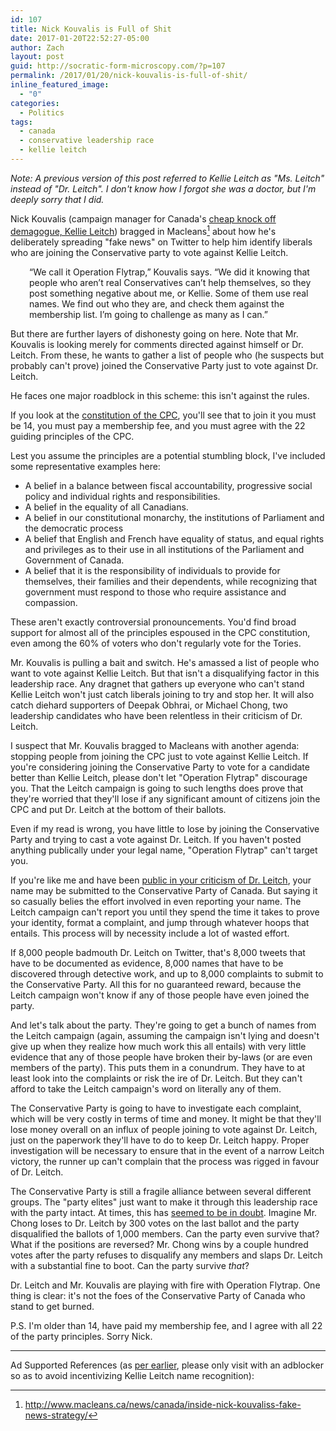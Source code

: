 ```yaml
---
id: 107
title: Nick Kouvalis is Full of Shit
date: 2017-01-20T22:52:27-05:00
author: Zach
layout: post
guid: http://socratic-form-microscopy.com/?p=107
permalink: /2017/01/20/nick-kouvalis-is-full-of-shit/
inline_featured_image:
  - "0"
categories:
  - Politics
tags:
  - canada
  - conservative leadership race
  - kellie leitch
---
```


<em>Note: A previous version of this post referred to Kellie Leitch as "Ms. Leitch" instead of "Dr. Leitch". I don't know how I forgot she was a doctor, but I'm deeply sorry that I did. </em>

Nick Kouvalis (campaign manager for Canada's <a href="https://www.thebeaverton.com/2017/01/op-ed-kellie-leitch-oh-no-im-ben-carson-arent/">cheap knock off demagogue, Kellie Leitch</a>) bragged in Macleans[^1] about how he's deliberately spreading "fake news" on Twitter to help him identify liberals who are joining the Conservative party to vote against Kellie Leitch.

<p style="padding-left: 30px;">“We call it Operation Flytrap,” Kouvalis says. “We did it knowing that people who aren’t real Conservatives can’t help themselves, so they post something negative about me, or Kellie. Some of them use real names. We find out who they are, and check them against the membership list. I’m going to challenge as many as I can.”</p>
But there are further layers of dishonesty going on here. Note that Mr. Kouvalis is looking merely for comments directed against himself or Dr. Leitch. From these, he wants to gather a list of people who (he suspects but probably can't prove) joined the Conservative Party just to vote against Dr. Leitch.

He faces one major roadblock in this scheme: this isn't against the rules.

If you look at the <a href="http://www.conservative.ca/media/documents/constitution-en.pdf">constitution of the CPC</a>, you'll see that to join it you must be 14, you must pay a membership fee, and you must agree with the 22 guiding principles of the CPC.

Lest you assume the principles are a potential stumbling block, I've included some representative examples here:

<ul>
 	<li>A belief in a balance between fiscal accountability, progressive social policy and individual rights and responsibilities.</li>
 	<li>A belief in the equality of all Canadians.</li>
 	<li>A belief in our constitutional monarchy, the institutions of Parliament and the democratic process</li>
 	<li>A belief that English and French have equality of status, and equal rights and privileges as to their use in all institutions of the Parliament and Government of Canada.</li>
 	<li>A belief that it is the responsibility of individuals to provide for themselves, their families and their dependents, while recognizing that government must respond to those who require assistance and compassion.</li>
</ul>
These aren't exactly controversial pronouncements. You'd find broad support for almost all of the principles espoused in the CPC constitution, even among the 60% of voters who don't regularly vote for the Tories.

Mr. Kouvalis is pulling a bait and switch. He's amassed a list of people who want to vote against Kellie Leitch. But that isn't a disqualifying factor in this leadership race. Any dragnet that gathers up everyone who can't stand Kellie Leitch won't just catch liberals joining to try and stop her. It will also catch diehard supporters of Deepak Obhrai, or Michael Chong, two leadership candidates who have been relentless in their criticism of Dr. Leitch.

I suspect that Mr. Kouvalis bragged to Macleans with another agenda: stopping people from joining the CPC just to vote against Kellie Leitch. If you're considering joining the Conservative Party to vote for a candidate better than Kellie Leitch, please don't let "Operation Flytrap" discourage you. That the Leitch campaign is going to such lengths does prove that they're worried that they'll lose if any significant amount of citizens join the CPC and put Dr. Leitch at the bottom of their ballots.

Even if my read is wrong, you have little to lose by joining the Conservative Party and trying to cast a vote against Dr. Leitch. If you haven't posted anything publically under your legal name, "Operation Flytrap" can't target you.

If you're like me and have been <a href="/2016/11/22/why-i-dont-want-kellie-leitch-to-lead-the-conservative-party-and-how-to-stop-her/">public in your criticism of Dr. Leitch</a>, your name may be submitted to the Conservative Party of Canada. But saying it so casually belies the effort involved in even reporting your name. The Leitch campaign can't report you until they spend the time it takes to prove your identity, format a complaint, and jump through whatever hoops that entails. This process will by necessity include a lot of wasted effort.

If 8,000 people badmouth Dr. Leitch on Twitter, that's 8,000 tweets that have to be documented as evidence, 8,000 names that have to be discovered through detective work, and up to 8,000 complaints to submit to the Conservative Party. All this for no guaranteed reward, because the Leitch campaign won't know if any of those people have even joined the party.

And let's talk about the party. They're going to get a bunch of names from the Leitch campaign (again, assuming the campaign isn't lying and doesn't give up when they realize how much work this all entails) with very little evidence that any of those people have broken their by-laws (or are even members of the party). This puts them in a conundrum. They have to at least look into the complaints or risk the ire of Dr. Leitch. But they can't afford to take the Leitch campaign's word on literally any of them.

The Conservative Party is going to have to investigate each complaint, which will be very costly in terms of time and money. It might be that they'll lose money overall on an influx of people joining to vote against Dr. Leitch, just on the paperwork they'll have to do to keep Dr. Leitch happy. Proper investigation will be necessary to ensure that in the event of a narrow Leitch victory, the runner up can't complain that the process was rigged in favour of Dr. Leitch.

The Conservative Party is still a fragile alliance between several different groups. The "party elites" just want to make it through this leadership race with the party intact. At times, this has <a href="http://news.nationalpost.com/full-comment/john-ivison-brad-wall-sought-for-federal-leadership-bid-to-prevent-conservative-split">seemed to be in doubt</a>. Imagine Mr. Chong loses to Dr. Leitch by 300 votes on the last ballot and the party disqualified the ballots of 1,000 members. Can the party even survive that? What if the positions are reversed? Mr. Chong wins by a couple hundred votes after the party refuses to disqualify any members and slaps Dr. Leitch with a substantial fine to boot. Can the party survive <em>that</em>?

Dr. Leitch and Mr. Kouvalis are playing with fire with Operation Flytrap. One thing is clear: it's not the foes of the Conservative Party of Canada who stand to get burned.

P.S. I'm older than 14, have paid my membership fee, and I agree with all 22 of the party principles. Sorry Nick.

<hr class="post-end" />

<p>Ad Supported References (as <a href="/2016/11/22/why-i-dont-want-kellie-leitch-to-lead-the-conservative-party-and-how-to-stop-her/">per earlier</a>, please only visit with an adblocker so as to avoid incentivizing Kellie Leitch name recognition):</p>

[^1]: <a href="http://www.macleans.ca/news/canada/inside-nick-kouvaliss-fake-news-strategy/">http://www.macleans.ca/news/canada/inside-nick-kouvaliss-fake-news-strategy/</a>
